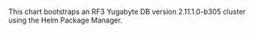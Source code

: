 This chart bootstraps an RF3 Yugabyte DB version 2.11.1.0-b305 cluster using the Helm Package Manager.
